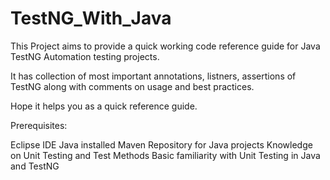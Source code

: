 # TestNG_With_Java

This Project aims to provide a quick working code reference guide for Java TestNG Automation testing projects.

It has collection of most important annotations, listners, assertions of TestNG along with comments on usage and best practices.

Hope it helps you as a quick reference guide.

Prerequisites:

Eclipse IDE
Java installed
Maven Repository for Java projects
Knowledge on Unit Testing and Test Methods
Basic familiarity with Unit Testing in Java and TestNG

